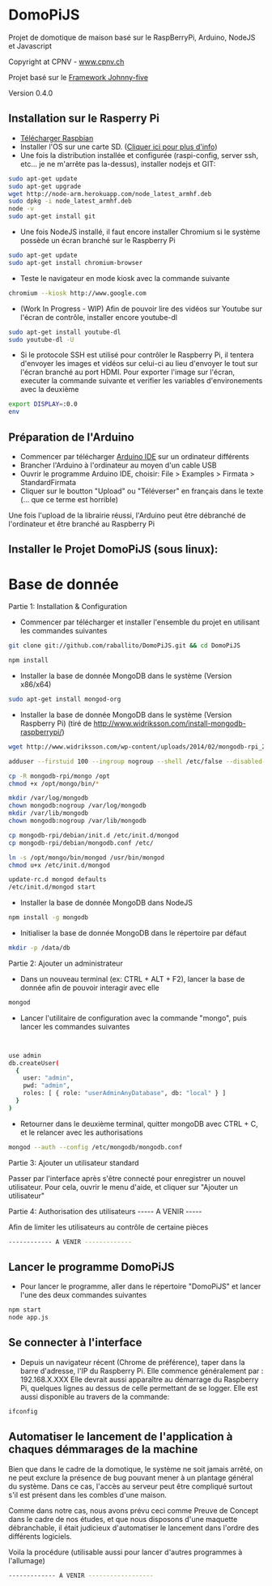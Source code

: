 DomoPiJS
========

Projet de domotique de maison basé sur le RaspBerryPi, Arduino, NodeJS et Javascript 

Copyright at CPNV - www.cpnv.ch

Projet basé sur le [Framework Johnny-five](https://github.com/rwaldron/johnny-five)

Version 0.4.0

## Installation sur le Rasperry Pi

- [Télécharger Raspbian](http://www.raspberrypi.org/downloads)
- Installer l'OS sur une carte SD. ([Cliquer ici pour plus d'info](http://elinux.org/RPi_Easy_SD_Card_Setup))
- Une fois la distribution installée et configurée (raspi-config, server ssh, etc... je ne m'arrête pas la-dessus),  installer nodejs et GIT:

``` bash
sudo apt-get update
sudo apt-get upgrade
wget http://node-arm.herokuapp.com/node_latest_armhf.deb
sudo dpkg -i node_latest_armhf.deb
node -v
sudo apt-get install git

```
- Une fois NodeJS installé, il faut encore installer Chromium si le système possède un écran branché sur le Raspberry Pi

``` bash
sudo apt-get update
sudo apt-get install chromium-browser

```

- Teste le navigateur en mode kiosk avec la commande suivante

``` bash
chromium --kiosk http://www.google.com

```

- (Work In Progress - WIP) Afin de pouvoir lire des vidéos sur Youtube sur l'écran de contrôle, installer encore youtube-dl

``` bash
sudo apt-get install youtube-dl
sudo youtube-dl -U

```


- Si le protocole SSH est utilisé pour contrôler le Raspberry Pi, il tentera d'envoyer les images et vidéos sur celui-ci au lieu d'envoyer le tout sur l'écran branché au port HDMI. Pour exporter l'image sur l'écran, executer la commande suivante et verifier les variables d'environements avec la deuxième

``` bash
export DISPLAY=:0.0
env

```




## Préparation de l'Arduino

- Commencer par télécharger [Arduino IDE](http://arduino.cc/en/main/software) sur un ordinateur différents
- Brancher l'Arduino à l'ordinateur au moyen d'un cable USB
- Ouvrir le programme Arduino IDE, choisir: File > Examples > Firmata > StandardFirmata
- Cliquer sur le boutton "Upload" ou "Téléverser" en français dans le texte (... que ce terme est horrible)

Une fois l'upload de la librairie réussi, l'Arduino peut être débranché de l'ordinateur et être branché au Raspberry Pi


## Installer le Projet DomoPiJS (sous linux):

# Base de donnée

Partie 1: Installation & Configuration


- Commencer par télécharger et installer l'ensemble du projet en utilisant les commandes suivantes

``` bash
git clone git://github.com/raballito/DomoPiJS.git && cd DomoPiJS

npm install


```
- Installer la base de donnée MongoDB dans le système (Version x86/x64)
``` bash
sudo apt-get install mongod-org


```
- Installer la base de donnée MongoDB dans le système (Version Raspberry Pi) (tiré de http://www.widriksson.com/install-mongodb-raspberrypi/)
``` bash
wget http://www.widriksson.com/wp-content/uploads/2014/02/mongodb-rpi_20140207.zip

adduser --firstuid 100 --ingroup nogroup --shell /etc/false --disabled-password --gecos "" --no-create-home mongodb

cp -R mongodb-rpi/mongo /opt
chmod +x /opt/mongo/bin/*

mkdir /var/log/mongodb 
chown mongodb:nogroup /var/log/mongodb
mkdir /var/lib/mongodb
chown mongodb:nogroup /var/lib/mongodb

cp mongodb-rpi/debian/init.d /etc/init.d/mongod
cp mongodb-rpi/debian/mongodb.conf /etc/

ln -s /opt/mongo/bin/mongod /usr/bin/mongod
chmod u+x /etc/init.d/mongod

update-rc.d mongod defaults
/etc/init.d/mongod start

```

- Installer la base de donnée MongoDB dans NodeJS

``` bash
npm install -g mongodb


```

- Initialiser la base de donnée MongoDB dans le répertoire par défaut

``` bash
mkdir -p /data/db


```


Partie 2: Ajouter un administrateur

- Dans un nouveau terminal (ex: CTRL + ALT + F2), lancer la base de donnée afin de pouvoir interagir avec elle

``` bash
mongod

```

- Lancer l'utilitaire de configuration avec la commande "mongo", puis lancer les commandes suivantes

``` bash


use admin
db.createUser(
  {
    user: "admin",
    pwd: "admin",
    roles: [ { role: "userAdminAnyDatabase", db: "local" } ]
  }
)

```

- Retourner dans le deuxième terminal, quitter mongoDB avec CTRL + C, et le relancer avec les authorisations

``` bash
mongod --auth --config /etc/mongodb/mongodb.conf


```

Partie 3: Ajouter un utilisateur standard 

Passer par l'interface après s'être connecté pour enregistrer un nouvel utilisateur.
Pour cela, ouvrir le menu d'aide, et cliquer sur "Ajouter un utilisateur"


Partie 4: Authorisation des utilisateurs ----- A VENIR -----

Afin de limiter les utilisateurs au contrôle de certaine pièces

``` bash
------------ A VENIR -------------

```


## Lancer le programme DomoPiJS

- Pour lancer le programme, aller dans le répertoire "DomoPiJS" et lancer l'une des deux commandes suivantes

``` bash
npm start
node app.js

```

## Se connecter à l'interface

- Depuis un navigateur récent (Chrome de préférence), taper dans la barre d'adresse, l'IP du Raspberry Pi.
Elle commence généralement par : 192.168.X.XXX
Elle devrait aussi apparaître au démarrage du Raspberry Pi, quelques lignes au dessus de celle permettant de se logger.
Elle est aussi disponible au travers de la commande: 
``` bash
ifconfig

```

## Automatiser le lancement de l'application à chaques démmarages de la machine

Bien que dans le cadre de la domotique, le système ne soit jamais arrêté, on ne peut exclure la présence de bug pouvant mener à un plantage général du système.
Dans ce cas, l'accès au serveur peut être compliqué surtout s'il est présent dans les combles d'une maison.

Comme dans notre cas, nous avons prévu ceci comme Preuve de Concept dans le cadre de nos études, et que nous disposons d'une maquette débranchable, il était judicieux d'automatiser le lancement dans l'ordre des différents logiciels.

Voila la procédure (utilisable aussi pour lancer d'autres programmes à l'allumage)

``` bash
------------- A VENIR ------------------

```
